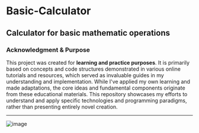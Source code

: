# Basic-Calculator
Calculator for basic mathematic operations
---

### Acknowledgment & Purpose

This project was created for **learning and practice purposes**. It is primarily based on concepts and code structures demonstrated in various online tutorials and resources, which served as invaluable guides in my understanding and implementation. While I've applied my own learning and made adaptations, the core ideas and fundamental components originate from these educational materials. This repository showcases my efforts to understand and apply specific technologies and programming paradigms, rather than presenting entirely novel creation.

---
![image](https://github.com/ATOMworkplace/Basic-Calculator/assets/114564628/49c3c9b2-d0f7-4b31-8790-ee667b9a0ac9)

